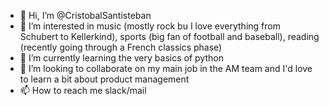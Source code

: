 - 👋 Hi, I’m @CristobalSantisteban
- 👀 I’m interested in music (mostly rock bu I love everything from Schubert to Kellerkind), sports (big fan of football and baseball), reading (recently going through a French classics phase)
- 🌱 I’m currently learning the very basics of python
- 💞️ I’m looking to collaborate on my main job in the AM team and I'd love to learn a bit about product management
- 📫 How to reach me slack/mail

<!---
CristobalSantisteban/CristobalSantisteban is a ✨ special ✨ repository because its `README.md` (this file) appears on your GitHub profile.
You can click the Preview link to take a look at your changes.
--->
